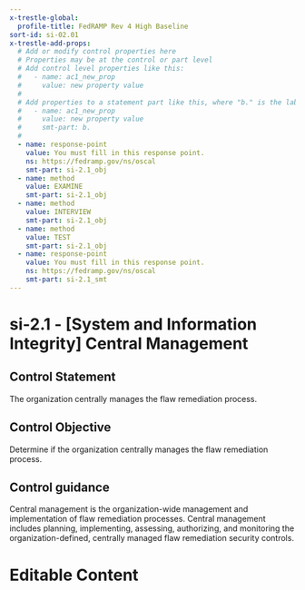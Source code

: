 ```yaml
---
x-trestle-global:
  profile-title: FedRAMP Rev 4 High Baseline
sort-id: si-02.01
x-trestle-add-props:
  # Add or modify control properties here
  # Properties may be at the control or part level
  # Add control level properties like this:
  #   - name: ac1_new_prop
  #     value: new property value
  #
  # Add properties to a statement part like this, where "b." is the label of the target statement part
  #   - name: ac1_new_prop
  #     value: new property value
  #     smt-part: b.
  #
  - name: response-point
    value: You must fill in this response point.
    ns: https://fedramp.gov/ns/oscal
    smt-part: si-2.1_obj
  - name: method
    value: EXAMINE
    smt-part: si-2.1_obj
  - name: method
    value: INTERVIEW
    smt-part: si-2.1_obj
  - name: method
    value: TEST
    smt-part: si-2.1_obj
  - name: response-point
    value: You must fill in this response point.
    ns: https://fedramp.gov/ns/oscal
    smt-part: si-2.1_smt
---
```


# si-2.1 - \[System and Information Integrity\] Central Management

## Control Statement

The organization centrally manages the flaw remediation process.

## Control Objective

Determine if the organization centrally manages the flaw remediation process.

## Control guidance

Central management is the organization-wide management and implementation of flaw remediation processes. Central management includes planning, implementing, assessing, authorizing, and monitoring the organization-defined, centrally managed flaw remediation security controls.

# Editable Content

<!-- Make additions and edits below -->
<!-- The above represents the contents of the control as received by the profile, prior to additions. -->
<!-- If the profile makes additions to the control, they will appear below. -->
<!-- The above markdown may not be edited but you may edit the content below, and/or introduce new additions to be made by the profile. -->
<!-- If there is a yaml header at the top, parameter values may be edited. Use --set-parameters to incorporate the changes during assembly. -->
<!-- The content here will then replace what is in the profile for this control, after running profile-assemble. -->
<!-- The added parts in the profile for this control are below.  You may edit them and/or add new ones. -->
<!-- Each addition must have a heading either of the form ## Control my_addition_name -->
<!-- or ## Part a. (where the a. refers to one of the control statement labels.) -->
<!-- "## Control" parts are new parts added after the statement part. -->
<!-- "## Part" parts are new parts added into the top-level statement part with that label. -->
<!-- Subparts may be added with nested hash levels of the form ### My Subpart Name -->
<!-- underneath the parent ## Control or ## Part being added -->
<!-- See https://ibm.github.io/compliance-trestle/tutorials/ssp_profile_catalog_authoring/ssp_profile_catalog_authoring for guidance. -->
